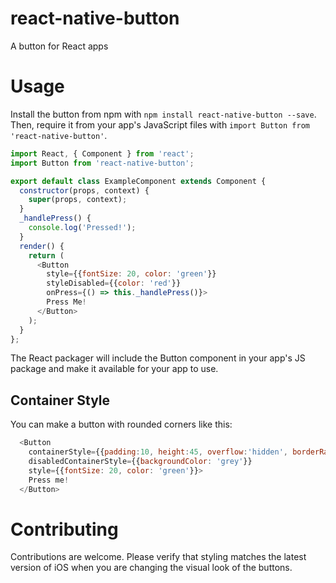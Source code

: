 # react-native-button
A button for React apps

# Usage

Install the button from npm with `npm install react-native-button --save`. Then, require it from your app's JavaScript files with `import Button from 'react-native-button'`.

```js
import React, { Component } from 'react';
import Button from 'react-native-button';

export default class ExampleComponent extends Component {
  constructor(props, context) {
    super(props, context);
  }
  _handlePress() {
    console.log('Pressed!');
  }
  render() {
    return (
      <Button
        style={{fontSize: 20, color: 'green'}}
        styleDisabled={{color: 'red'}}
        onPress={() => this._handlePress()}>
        Press Me!
      </Button>
    );
  }
};

```

The React packager will include the Button component in your app's JS package and make it available for your app to use.

## Container Style

You can make a button with rounded corners like this:

```js
  <Button
    containerStyle={{padding:10, height:45, overflow:'hidden', borderRadius:4, backgroundColor: 'white'}}
    disabledContainerStyle={{backgroundColor: 'grey'}}
    style={{fontSize: 20, color: 'green'}}>
    Press me!
  </Button>
```

# Contributing

Contributions are welcome. Please verify that styling matches the latest version of iOS when you are changing the visual look of the buttons.
